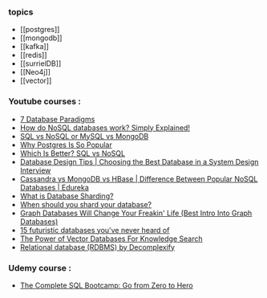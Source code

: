 ### topics
- [[postgres]]
- [[mongodb]]
- [[kafka]]
- [[redis]]
- [[surrielDB]]
- [[Neo4j]]
- [[vector]]
### Youtube courses :
- [7 Database Paradigms](https://www.youtube.com/watch?v=W2Z7fbCLSTw)
- [How do NoSQL databases work? Simply Explained!](https://www.youtube.com/watch?v=0buKQHokLK8)
- [SQL vs NoSQL or MySQL vs MongoDB](https://www.youtube.com/watch?v=ZS_kXvOeQ5Y)
- [Why Postgres Is So Popular](https://www.youtube.com/watch?v=0lXjf3nxiGg)
- [Which Is Better? SQL vs NoSQL](https://www.youtube.com/watch?v=t0GlGbtMTio)
- [Database Design Tips | Choosing the Best Database in a System Design Interview](https://www.youtube.com/watch?v=cODCpXtPHbQ)
- [Cassandra vs MongoDB vs HBase | Difference Between Popular NoSQL Databases | Edureka](https://www.youtube.com/watch?v=QlqylUeqeis)
- [What is Database Sharding?](https://www.youtube.com/watch?v=hdxdhCpgYo8)
- [When should you shard your database?](https://www.youtube.com/watch?v=iHNovZUZM3A)
- [Graph Databases Will Change Your Freakin' Life (Best Intro Into Graph Databases)](https://www.youtube.com/watch?v=GekQqFZm7mA)
- [15 futuristic databases you've never heard of](https://www.youtube.com/watch?v=jb2AvF8XzII)
- [The Power of Vector Databases For Knowledge Search](https://www.youtube.com/watch?v=awIm3rQOBxE)
- [Relational database (RDBMS) by Decomplexify](https://www.youtube.com/playlist?list=PLNITTkCQVxeXryTQvY0JBWTyN9ynxxPH8)
### Udemy course :
- [The Complete SQL Bootcamp: Go from Zero to Hero](https://thoughtworks.udemy.com/course/the-complete-sql-bootcamp/)


